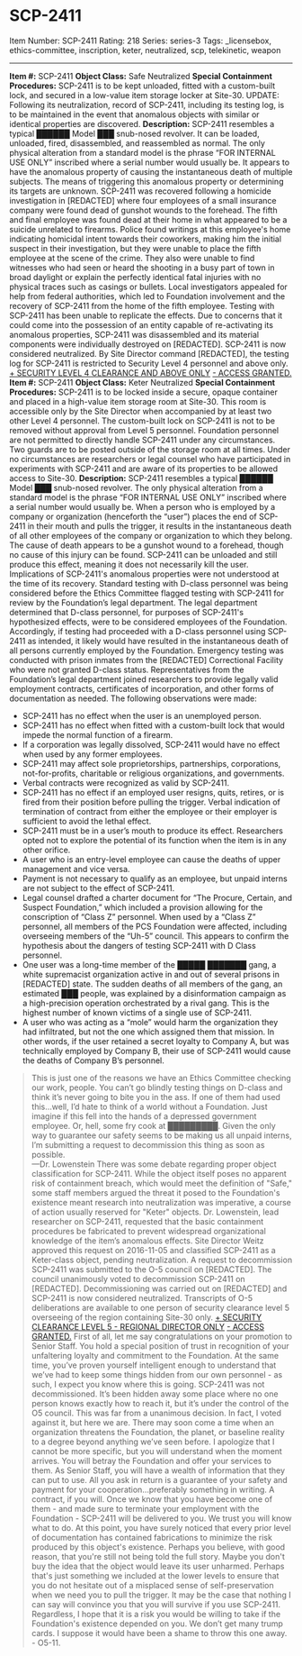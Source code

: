 # SCP-2411
Item Number: SCP-2411
Rating: 218
Series: series-3
Tags: _licensebox, ethics-committee, inscription, keter, neutralized, scp, telekinetic, weapon

---

**Item #:** SCP-2411
**Object Class:** Safe Neutralized
**Special Containment Procedures:** SCP-2411 is to be kept unloaded, fitted with a custom-built lock, and secured in a low-value item storage locker at Site-30.
UPDATE: Following its neutralization, record of SCP-2411, including its testing log, is to be maintained in the event that anomalous objects with similar or identical properties are discovered.
**Description:** SCP-2411 resembles a typical ██████ Model ███ snub-nosed revolver. It can be loaded, unloaded, fired, disassembled, and reassembled as normal. The only physical alteration from a standard model is the phrase “FOR INTERNAL USE ONLY” inscribed where a serial number would usually be. It appears to have the anomalous property of causing the instantaneous death of multiple subjects. The means of triggering this anomalous property or determining its targets are unknown.
SCP-2411 was recovered following a homicide investigation in [REDACTED] where four employees of a small insurance company were found dead of gunshot wounds to the forehead. The fifth and final employee was found dead at their home in what appeared to be a suicide unrelated to firearms. Police found writings at this employee's home indicating homicidal intent towards their coworkers, making him the initial suspect in their investigation, but they were unable to place the fifth employee at the scene of the crime. They also were unable to find witnesses who had seen or heard the shooting in a busy part of town in broad daylight or explain the perfectly identical fatal injuries with no physical traces such as casings or bullets. Local investigators appealed for help from federal authorities, which led to Foundation involvement and the recovery of SCP-2411 from the home of the fifth employee.
Testing with SCP-2411 has been unable to replicate the effects. Due to concerns that it could come into the possession of an entity capable of re-activating its anomalous properties, SCP-2411 was disassembled and its material components were individually destroyed on [REDACTED]. SCP-2411 is now considered neutralized.
By Site Director command [REDACTED], the testing log for SCP-2411 is restricted to Security Level 4 personnel and above only.
[\+ SECURITY LEVEL 4 CLEARANCE AND ABOVE ONLY](javascript:;)
[\- ACCESS GRANTED.](javascript:;)
**Item #:** SCP-2411
**Object Class:** Keter Neutralized
**Special Containment Procedures:** SCP-2411 is to be locked inside a secure, opaque container and placed in a high-value item storage room at Site-30. This room is accessible only by the Site Director when accompanied by at least two other Level 4 personnel. The custom-built lock on SCP-2411 is not to be removed without approval from Level 5 personnel. Foundation personnel are not permitted to directly handle SCP-2411 under any circumstances. Two guards are to be posted outside of the storage room at all times. Under no circumstances are researchers or legal counsel who have participated in experiments with SCP-2411 and are aware of its properties to be allowed access to Site-30.
**Description:** SCP-2411 resembles a typical ██████ Model ███ snub-nosed revolver. The only physical alteration from a standard model is the phrase “FOR INTERNAL USE ONLY” inscribed where a serial number would usually be.
When a person who is employed by a company or organization (henceforth the “user”) places the end of SCP-2411 in their mouth and pulls the trigger, it results in the instantaneous death of all other employees of the company or organization to which they belong. The cause of death appears to be a gunshot wound to a forehead, though no cause of this injury can be found. SCP-2411 can be unloaded and still produce this effect, meaning it does not necessarily kill the user.
Implications of SCP-2411's anomalous properties were not understood at the time of its recovery. Standard testing with D-class personnel was being considered before the Ethics Committee flagged testing with SCP-2411 for review by the Foundation’s legal department. The legal department determined that D-class personnel, for purposes of SCP-2411's hypothesized effects, were to be considered employees of the Foundation. Accordingly, if testing had proceeded with a D-class personnel using SCP-2411 as intended, it likely would have resulted in the instantaneous death of all persons currently employed by the Foundation.
Emergency testing was conducted with prison inmates from the [REDACTED] Correctional Facility who were not granted D-class status. Representatives from the Foundation’s legal department joined researchers to provide legally valid employment contracts, certificates of incorporation, and other forms of documentation as needed. The following observations were made:
  * SCP-2411 has no effect when the user is an unemployed person.
  * SCP-2411 has no effect when fitted with a custom-built lock that would impede the normal function of a firearm.
  * If a corporation was legally dissolved, SCP-2411 would have no effect when used by any former employees.
  * SCP-2411 may affect sole proprietorships, partnerships, corporations, not-for-profits, charitable or religious organizations, and governments.
  * Verbal contracts were recognized as valid by SCP-2411.
  * SCP-2411 has no effect if an employed user resigns, quits, retires, or is fired from their position before pulling the trigger. Verbal indication of termination of contract from either the employee or their employer is sufficient to avoid the lethal effect.
  * SCP-2411 must be in a user’s mouth to produce its effect. Researchers opted not to explore the potential of its function when the item is in any other orifice.
  * A user who is an entry-level employee can cause the deaths of upper management and vice versa.
  * Payment is not necessary to qualify as an employee, but unpaid interns are not subject to the effect of SCP-2411.
  * Legal counsel drafted a charter document for “The Procure, Certain, and Suspect Foundation,” which included a provision allowing for the conscription of “Class Z” personnel. When used by a “Class Z” personnel, all members of the PCS Foundation were affected, including overseeing members of the “Uh-5” council. This appears to confirm the hypothesis about the dangers of testing SCP-2411 with D Class personnel.
  * One user was a long-time member of the █████ ███████ gang, a white supremacist organization active in and out of several prisons in [REDACTED] state. The sudden deaths of all members of the gang, an estimated ███ people, was explained by a disinformation campaign as a high-precision operation orchestrated by a rival gang. This is the highest number of known victims of a single use of SCP-2411.
  * A user who was acting as a “mole” would harm the organization they had infiltrated, but not the one which assigned them that mission. In other words, if the user retained a secret loyalty to Company A, but was technically employed by Company B, their use of SCP-2411 would cause the deaths of Company B’s personnel.

> This is just one of the reasons we have an Ethics Committee checking our work, people. You can’t go blindly testing things on D-class and think it’s never going to bite you in the ass. If one of them had used this…well, I’d hate to think of a world without a Foundation. Just imagine if this fell into the hands of a depressed government employee. Or, hell, some fry cook at █████████. Given the only way to guarantee our safety seems to be making us all unpaid interns, I’m submitting a request to decommission this thing as soon as possible.  
>  —Dr. Lowenstein
There was some debate regarding proper object classification for SCP-2411. While the object itself poses no apparent risk of containment breach, which would meet the definition of "Safe," some staff members argued the threat it posed to the Foundation's existence meant research into neutralization was imperative, a course of action usually reserved for "Keter" objects. Dr. Lowenstein, lead researcher on SCP-2411, requested that the basic containment procedures be fabricated to prevent widespread organizational knowledge of the item’s anomalous effects. Site Director Weitz approved this request on 2016-11-05 and classified SCP-2411 as a Keter-class object, pending neutralization.
A request to decommission SCP-2411 was submitted to the O-5 council on [REDACTED]. The council unanimously voted to decommission SCP-2411 on [REDACTED]. Decommissioning was carried out on [REDACTED] and SCP-2411 is now considered neutralized. Transcripts of O-5 deliberations are available to one person of security clearance level 5 overseeing of the region containing Site-30 only.
[\+ SECURITY CLEARANCE LEVEL 5 - REGIONAL DIRECTOR ONLY](javascript:;)
[\- ACCESS GRANTED.](javascript:;)
> First of all, let me say congratulations on your promotion to Senior Staff. You hold a special position of trust in recognition of your unfaltering loyalty and commitment to the Foundation. At the same time, you’ve proven yourself intelligent enough to understand that we’ve had to keep some things hidden from our own personnel - as such, I expect you know where this is going.
> SCP-2411 was not decommissioned. It’s been hidden away some place where no one person knows exactly how to reach it, but it’s under the control of the O5 council. This was far from a unanimous decision. In fact, I voted against it, but here we are.
> There may soon come a time when an organization threatens the Foundation, the planet, or baseline reality to a degree beyond anything we’ve seen before. I apologize that I cannot be more specific, but you will understand when the moment arrives. You will betray the Foundation and offer your services to them. As Senior Staff, you will have a wealth of information that they can put to use. All you ask in return is a guarantee of your safety and payment for your cooperation…preferably something in writing. A contract, if you will.
> Once we know that you have become one of them - and made sure to terminate your employment with the Foundation - SCP-2411 will be delivered to you. We trust you will know what to do.
> At this point, you have surely noticed that every prior level of documentation has contained fabrications to minimize the risk produced by this object's existence. Perhaps you believe, with good reason, that you're still not being told the full story. Maybe you don't buy the idea that the object would leave its user unharmed. Perhaps that's just something we included at the lower levels to ensure that you do not hesitate out of a misplaced sense of self-preservation when we need you to pull the trigger. It may be the case that nothing I can say will convince you that you will survive if you use SCP-2411. Regardless, I hope that it is a risk you would be willing to take if the Foundation's existence depended on you.
> We don’t get many trump cards. I suppose it would have been a shame to throw this one away.
> \- O5-11.
